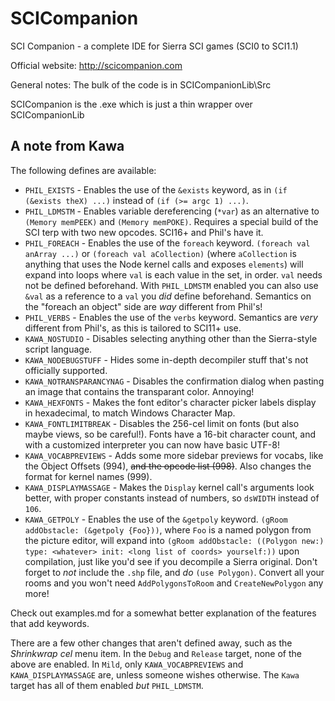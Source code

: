 # SCICompanion
SCI Companion - a complete IDE for Sierra SCI games (SCI0 to SCI1.1)

Official website:
http://scicompanion.com

General notes:
The bulk of the code is in SCICompanionLib\Src

SCICompanion is the .exe which is just a thin wrapper over SCICompanionLib

## A note from Kawa
The following defines are available:

* `PHIL_EXISTS` - Enables the use of the `&exists` keyword, as in `(if (&exists theX) ...)` instead of `(if (>= argc 1) ...)`.
* `PHIL_LDMSTM` - Enables variable dereferencing (`*var`) as an alternative to `(Memory memPEEK)` and `(Memory memPOKE)`. Requires a special build of the SCI terp with two new opcodes. SCI16+ and Phil's have it.
* `PHIL_FOREACH` - Enables the use of the `foreach` keyword. `(foreach val anArray ...)` or `(foreach val aCollection)` (where `aCollection` is anything that uses the Node kernel calls and exposes `elements`) will expand into loops where `val` is each value in the set, in order. `val` needs not be defined beforehand. With `PHIL_LDMSTM` enabled you can also use `&val` as a reference to a `val` you *did* define beforehand. Semantics on the "foreach an object" side are *way* different from Phil's!
* `PHIL_VERBS` - Enables the use of the `verbs` keyword. Semantics are *very* different from Phil's, as this is tailored to SCI11+ use.
* `KAWA_NOSTUDIO` - Disables selecting anything other than the Sierra-style script language.
* `KAWA_NODEBUGSTUFF` - Hides some in-depth decompiler stuff that's not officially supported.
* `KAWA_NOTRANSPARANCYNAG` - Disables the confirmation dialog when pasting an image that contains the transparant color. Annoying!
* `KAWA_HEXFONTS` - Makes the font editor's character picker labels display in hexadecimal, to match Windows Character Map.
* `KAWA_FONTLIMITBREAK` - Disables the 256-cel limit on fonts (but also maybe views, so be careful!). Fonts have a 16-bit character count, and with a customized interpreter you can now have basic UTF-8!
* `KAWA_VOCABPREVIEWS` - Adds some more sidebar previews for vocabs, like the Object Offsets (994), ~~and the opcode list (998)~~. Also changes the format for kernel names (999).
* `KAWA_DISPLAYMASSAGE` - Makes the `Display` kernel call's arguments look better, with proper constants instead of numbers, so `dsWIDTH` instead of `106`.
* `KAWA_GETPOLY` - Enables the use of the `&getpoly` keyword. `(gRoom addObstacle: (&getpoly {Foo}))`, where `Foo` is a named polygon from the picture editor, will expand into `(gRoom addObstacle: ((Polygon new:) type: <whatever> init: <long list of coords> yourself:))` upon compilation, just like you'd see if you decompile a Sierra original. Don't forget to *not* include the `.shp` file, and *do* `(use Polygon)`. Convert all your rooms and you won't need `AddPolygonsToRoom` and `CreateNewPolygon` any more!

Check out examples.md for a somewhat better explanation of the features that add keywords.

There are a few other changes that aren't defined away, such as the *Shrinkwrap cel* menu item. In the `Debug` and `Release` target, none of the above are enabled. In `Mild`, only `KAWA_VOCABPREVIEWS` and `KAWA_DISPLAYMASSAGE` are, unless someone wishes otherwise. The `Kawa` target has all of them enabled *but* `PHIL_LDMSTM`.
